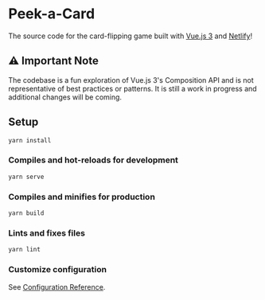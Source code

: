 # Peek-a-Card

The source code for the card-flipping game built with [Vue.js 3](https://v3.vuejs.org) and [Netlify](https://www.netlify.com)!

## ⚠️ Important Note

The codebase is a fun exploration of Vue.js 3's Composition API and is not representative of best practices or patterns. It is still a work in progress and additional changes will be coming.

## Setup

```
yarn install
```

### Compiles and hot-reloads for development

```
yarn serve
```

### Compiles and minifies for production

```
yarn build
```

### Lints and fixes files

```
yarn lint
```

### Customize configuration

See [Configuration Reference](https://cli.vuejs.org/config/).

